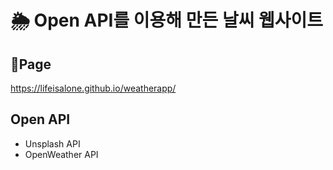 # 🌦 Open API를 이용해 만든 날씨 웹사이트

## 🚩Page

https://lifeisalone.github.io/weatherapp/

## Open API

- Unsplash API
- OpenWeather API
